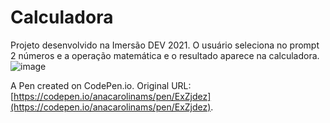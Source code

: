 # Calculadora

Projeto desenvolvido na Imersão DEV 2021. O usuário seleciona no prompt 2 números e a operação matemática e o resultado aparece na calculadora.
![image](https://user-images.githubusercontent.com/81336099/128960890-c403f6f5-75e2-4874-9ce3-af2750ff8b42.png)

A Pen created on CodePen.io. Original URL: [https://codepen.io/anacarolinams/pen/ExZjdez](https://codepen.io/anacarolinams/pen/ExZjdez).


